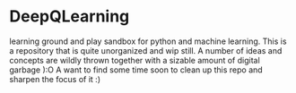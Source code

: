 # DeepQLearning
learning ground and play sandbox for python and machine learning.
This is a repository that is quite unorganized and wip still. 
A number of ideas and concepts are wildly thrown together with 
a sizable amount of digital garbage ):O 
A want to find some time soon to clean up this repo and sharpen the
focus of it :) 
